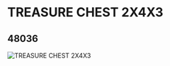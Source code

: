 # TREASURE CHEST 2X4X3
## 48036
![TREASURE CHEST 2X4X3](https://lc-www-live-s.legocdn.com/media/bricks/5/2/4249895.jpg)